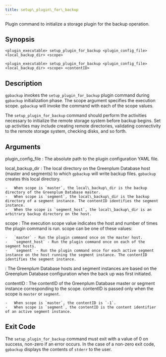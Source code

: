 ```yaml
---
title: setup\_plugin\_for\_backup 
---
```


Plugin command to initialize a storage plugin for the backup operation.

## <a id="section2"></a>Synopsis 

```
<plugin_executable> setup_plugin_for_backup <plugin_config_file> <local_backup_dir> <scope>
```

```
<plugin_executable> setup_plugin_for_backup <plugin_config_file> <local_backup_dir> <scope> <contentID>
```

## <a id="section3"></a>Description 

`gpbackup` invokes the `setup_plugin_for_backup` plugin command during `gpbackup` initialization phase. The scope argument specifies the execution scope. `gpbackup` will invoke the command with each of the scope values.

The `setup_plugin_for_backup` command should perform the activities necessary to initialize the remote storage system before backup begins. Set up activities may include creating remote directories, validating connectivity to the remote storage system, checking disks, and so forth.

## <a id="section4"></a>Arguments 

plugin\_config\_file
:   The absolute path to the plugin configuration YAML file.

local\_backup\_dir
:   The local directory on the Greenplum Database host \(master and segments\) to which `gpbackup` will write backup files. `gpbackup` creates this local directory.

    -   When scope is `master`, the local\_backup\_dir is the backup directory of the Greenplum Database master.
    -   When scope is `segment`, the local\_backup\_dir is the backup directory of a segment instance. The contentID identifies the segment instance.
    -   When the scope is `segment_host`, the local\_backup\_dir is an arbitrary backup directory on the host.

scope
:   The execution scope value indicates the host and number of times the plugin command is run. scope can be one of these values:

    -   `master` - Run the plugin command once on the master host.
    -   `segment_host` - Run the plugin command once on each of the segment hosts.
    -   `segment` - Run the plugin command once for each active segment instance on the host running the segment instance. The contentID identifies the segment instance.

:   The Greenplum Database hosts and segment instances are based on the Greenplum Database configuration when the back up was first initiated.

contentID
:   The contentID of the Greenplum Database master or segment instance corresponding to the scope. contentID is passed only when the scope is `master` or `segment`.

    -   When scope is `master`, the contentID is `-1`.
    -   When scope is `segment`, the contentID is the content identifier of an active segment instance.

## <a id="section5"></a>Exit Code 

The `setup_plugin_for_backup` command must exit with a value of 0 on success, non-zero if an error occurs. In the case of a non-zero exit code, `gpbackup` displays the contents of `stderr` to the user.


